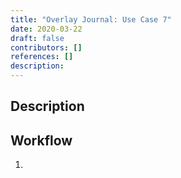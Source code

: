 ```yaml
---
title: "Overlay Journal: Use Case 7"
date: 2020-03-22
draft: false
contributors: []
references: []
description: 
---
```


## Description


## Workflow
1. 


